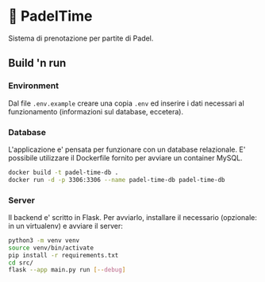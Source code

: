 # 🏓 PadelTime
Sistema di prenotazione per partite di Padel.

## Build 'n run

### Environment
Dal file `.env.example` creare una copia `.env` ed inserire i dati necessari al funzionamento (informazioni sul database, eccetera).

### Database
L'applicazione e' pensata per funzionare con un database relazionale. E' possibile utilizzare il Dockerfile fornito per avviare un container MySQL.

```bash
docker build -t padel-time-db .
docker run -d -p 3306:3306 --name padel-time-db padel-time-db
```

### Server
Il backend e' scritto in Flask. Per avviarlo, installare il necessario (opzionale: in un virtualenv) e avviare il server:
```bash
python3 -m venv venv
source venv/bin/activate
pip install -r requirements.txt
cd src/
flask --app main.py run [--debug]
```
